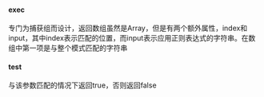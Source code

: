 #### exec

专门为捕获组而设计，返回数组虽然是Array，但是有两个额外属性，index和input，其中index表示匹配的位置，而input表示应用正则表达式的字符串。在数组中第一项是与整个模式匹配的字符串



#### test

与该参数匹配的情况下返回true，否则返回false


